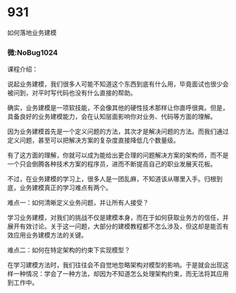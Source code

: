 # 931
如何落地业务建模
### 微:NoBug1024 


课程介绍：

说起业务建模，我们很多人可能不知道这个东西到底有什么用，毕竟面试也很少会被问到，对平时写代码也没有什么直接的帮助。

确实，业务建模是一项软技能，不会像其他的硬性技术那样让你直呼很爽。但是，具备良好的业务建模能力，会在认知层面影响你对业务、代码等方面的理解。

因为业务建模首先是一个定义问题的方法，其次才是解决问题的方法。而我们通过定义问题，甚至可以把解决方案的复杂度直接降低几个数量级。

有了这方面的理解，你就可以成为能给出更合理的问题解决方案的架构师，而不是一个只会倒腾各种技术方案的程序员，进而不断提高自己的职业发展天花板。

不过，在业务建模的学习上，很多人是一团乱麻，不知道该从哪里入手。归根到底，业务建模真正的学习难点有两个。

难点一：如何清晰定义业务问题，并让所有人接受？

学习业务建模，对我们的挑战不仅是建模本身，而在于如何获取业务方的信任，并展开有效讨论。关于这一问题，大部分的建模教程都不怎么涉及，但这却是能否有效应用业务建模方法的关键。

难点二：如何在特定架构的约束下实现模型？

在学习建模方法时，我们往往会不自觉地忽略架构对模型的影响。于是就会出现这样一种情况：学会了一种方法，却因为不知道怎么处理架构约束，而无法将其应用到工作中。

